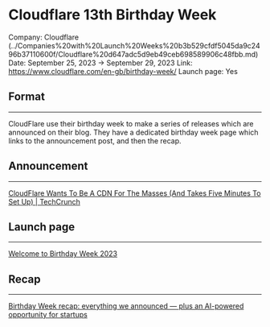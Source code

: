 # Cloudflare 13th Birthday Week

Company: Cloudflare (../Companies%20with%20Launch%20Weeks%20b3b529cfdf5045da9c2496b37110600f/Cloudflare%20d647adc5d9eb49ceb698589906c48fbb.md)
Date: September 25, 2023 → September 29, 2023
Link: https://www.cloudflare.com/en-gb/birthday-week/
Launch page: Yes

## Format

---

CloudFlare use their birthday week to make a series of releases which are announced on their blog. They have a dedicated birthday week page which links to the announcement post, and then the recap.

## Announcement

---

[CloudFlare Wants To Be A CDN For The Masses (And Takes Five Minutes To Set Up) | TechCrunch](https://techcrunch.com/2010/09/27/cloudflare-wants-to-be-a-cdn-for-the-masses-and-takes-five-minutes-to-set-up/)

## Launch page

---

[Welcome to Birthday Week 2023](https://blog.cloudflare.com/welcome-to-birthday-week-2023/)

## Recap

---

[Birthday Week recap: everything we announced — plus an AI-powered opportunity for startups](https://blog.cloudflare.com/birthday-week-2023-wrap-up/)
